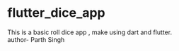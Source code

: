 # flutter_dice_app
This is a basic roll dice app , make using dart and flutter.
<br>
author- Parth Singh

